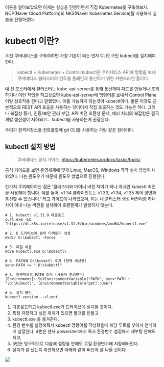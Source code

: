 이론을 알아보았으면 이제는 실습을 진행하면서 직접 Kubernetes를 구축해보자.
NCP(Naver Cloud Platform)의 NKS(Naver Kubernetes Service)를 사용해서 실습을 진행하겠다.

# kubectl 이란?
우선 쿠버네티스를 구축하려면 가장 기본이 되는 먼저 CLI도구인 kubectl를 설치해야한다.
> kubectl = Kubernetes + Control
kubectl은 쿠버네티스 API에 명령을 보내 쿠버네티스 클러스터의 컨트롤 플레인과 통신하기 위한 커맨드라인 툴이다.

내 전 포스터에서 클러스터는 kube-api-server를 통해 통신하며 파드를 만들거나 조회하거나 이런 작업을 하고싶으면 kube-api-server에 명령어를 보내서 Control Plane이랑 상호작용 한다고 말했었다.
이를 가능하게 하는것이 kubectl이다. 물론 이것도 근본적으로 REST API 호출을 사용하는 것이어서 직접 호출하는 것도 가능은 하다. 그러나 복잡성 증가, 인증/보안 관리 부담, API 버전 호환성 문제, 에러 처리의 복잡함은 결국 개발 생산성이 저하되고... kubectl을 사용하는게 권장된다.


우리가 원격저장소를 컨트롤할때 git CLI를 사용하는 거랑 같은 원리이다.

## kubectl 설치 방법
> 쿠버네티스 공식 가이드: https://kubernetes.io/docs/tasks/tools/

공식 가이드를 보면 운영체제에 맞게 Linux, MacOS, Windows 각각 설치 방법이 나와있다.
나는 윈도우기 때문에 윈도우 방법으로 진행한다.

한가지 주의해야하는 점은 '클러스터와 마이너 버전 차이가 하나 이내인 kubectl 버전을 사용해야 합니다. 예를 들어, v1.34 클라이언트는 v1.33, v1.34, v1.35 제어 평면과 통신할 수 있습니다.' 라고 가이드에 나와있으며, 이는 내 클러스터 생성 버전이랑 하나 차이 이내 나는 버전을 설치해야 호환문제가 발생하지 않는다.

```
# 1. kubectl v1.31.0 다운로드
curl.exe -LO "https://dl.k8s.io/release/v1.31.0/bin/windows/amd64/kubectl.exe"

# 2. D 드라이브에 설치 디렉토리 생성
mkdir D:\kubectl -Force

# 3. 파일 이동
move kubectl.exe D:\kubectl\

# 4. PATH에 D:\kubectl 추가 (현재 세션용)
$env:PATH += ";D:\kubectl"

# 5. 영구적으로 PATH 추가 (사용자 환경변수)
[Environment]::SetEnvironmentVariable("PATH", $env:PATH + ";D:\kubectl", [EnvironmentVariableTarget]::User)

# 6. 설치 확인
kubectl version --client
```

1. 다운로드하고 kubectl.exe가 드라이브에 설치될 것이다.
2. 특정 저장하고 싶은 위치가 있으면 폴더를 만들고
3. kubectl.exe 를 옮겨준다.
4. 환경 변수를 설정해줘서 kubectl 명령어를 작성했을때 해당 루트를 찾아서 인식하게 설정한다. 4번은 현재 powershell에서 즉시 환경변수 설정해서 재부팅 안해도되고,
5. 5번은 영구적으로 다음에 설정을 안해도 로컬 환경변수에 저장해버린다.
6. 설치가 잘 됐는지 확인해보면 아래와 같이 버전이 잘 나올 것이다.
   
![](https://velog.velcdn.com/images/krewooo/post/c2ae6c16-7f62-4a57-bb00-54334171f15e/image.png)



